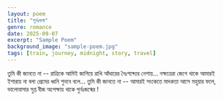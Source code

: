 ```yaml
---
layout: poem
title: "পুর্নঃজন্ম"
genre: romance
date: 2025-09-07
excerpt: "Sample Poem"
background_image: "sample-poem.jpg" 
tags: [train, journey, midnight, story, travel]
---
```


তুমি কী জানতে না --
রাত্রিকে আমিই জাগিয়ে রাখি
আঁধারের নৈঃশব্দ্যের নেশায়... 
নক্ষত্রেরা জেগে থাকে আমারই ইশারায় 
না বলা প্রেমের ধ্বনি শুনবে বলে...
তুমি কী জানতে না --
আমারই সংকেতে মাদকতা আসে
মহুয়ার ফলে, ভালোবাসার সুপ্ত বীজ
অপেক্ষায় থাকে পুর্নঃজন্মের !
